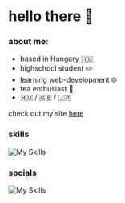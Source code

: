 <h1>hello there 👋</h1>

<h3>about me:</h3>

* based in Hungary 🇭🇺
* highschool student ✏️
* learning web-development 🌐
* tea enthusiast 🍵
* 🇭🇺 / 🇬🇧 / 🇯🇵

check out my site [here](https://azigazibarni.github.io/)<br>

<h3>skills</h3>

![My Skills](https://skillicons.dev/icons?i=html,css,bootstrap,js,py,git,raspberrypi,vscode)<br>

<h3>socials</h3>

![My Skills](https://skillicons.dev/icons?i=github,instagram,discord,gmail)

